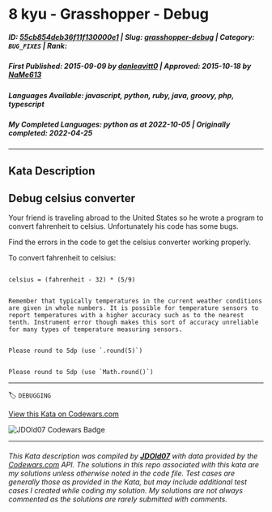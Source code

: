 # 8 kyu - Grasshopper - Debug

##### **ID**: [55cb854deb36f11f130000e1](https://www.codewars.com/kata/55cb854deb36f11f130000e1) | **Slug**: [grasshopper-debug](https://www.codewars.com/kata/55cb854deb36f11f130000e1) | **Category**: `BUG_FIXES` | **Rank**: <span style="color:white">8 kyu</span>

##### **First Published**: 2015-09-09 ***by*** [danleavitt0](https://www.codewars.com/users/danleavitt0) | **Approved**: 2015-10-18 ***by*** [NaMe613](https://www.codewars.com/users/NaMe613)

##### **Languages Available**: javascript, python, ruby, java, groovy, php, typescript

##### **My Completed Languages**: python ***as at*** 2022-10-05 | **Originally completed**: 2022-04-25

---

## Kata Description


## Debug celsius converter



Your friend is traveling abroad to the United States so he wrote a program to convert fahrenheit to celsius. Unfortunately his code has some bugs.



Find the errors in the code to get the celsius converter working properly.



To convert fahrenheit to celsius:

```

celsius = (fahrenheit - 32) * (5/9)

```

```if-not:ruby,typescript

Remember that typically temperatures in the current weather conditions are given in whole numbers. It is possible for temperature sensors to report temperatures with a higher accuracy such as to the nearest tenth. Instrument error though makes this sort of accuracy unreliable for many types of temperature measuring sensors. 

```



```if:ruby

Please round to 5dp (use `.round(5)`)

```



```if:typescript

Please round to 5dp (use `Math.round()`)

```

---


🏷 `DEBUGGING`


[View this Kata on Codewars.com](https://www.codewars.com/kata/55cb854deb36f11f130000e1)

![](https://www.codewars.com/users/jdold07/badges/large "JDOld07 Codewars Badge")

---

###### *This Kata description was compiled by [**JDOld07**](https://tpstech.dev) with data provided by the [Codewars.com](https://www.codewars.com) API.  The solutions in this repo associated with this kata are my solutions unless otherwise noted in the code file.  Test cases are generally those as provided in the Kata, but may include additional test cases I created while coding my solution.  My solutions are not always commented as the solutions are rarely submitted with comments.*
